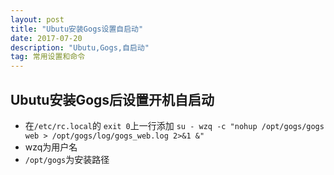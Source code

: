 ```yaml
---
layout: post
title: "Ubutu安装Gogs设置自启动"
date: 2017-07-20
description: "Ubutu,Gogs,自启动"
tag: 常用设置和命令 
---   
```

##  Ubutu安装Gogs后设置开机自启动

- 在`/etc/rc.local`的   `exit 0`上一行添加
`su - wzq -c "nohup /opt/gogs/gogs web > /opt/gogs/log/gogs_web.log 2>&1 &"`
-  wzq为用户名 
- `/opt/gogs`为安装路径